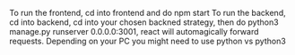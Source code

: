 To run the frontend, cd into frontend and do npm start
To run the backend, cd into backend, cd into your chosen backned strategy,
then do python3 manage.py runserver 0.0.0.0:3001, react will automagically 
forward requests. Depending on your PC you might need to use python vs python3
